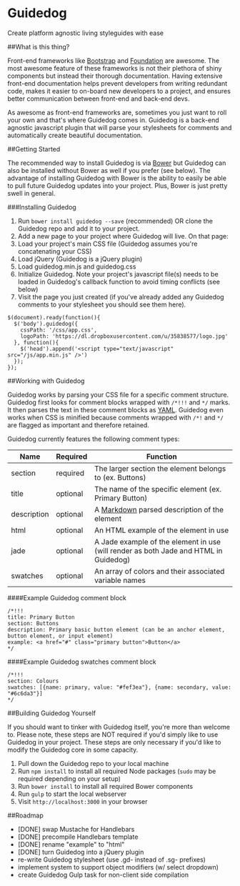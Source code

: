 Guidedog
==========

Create platform agnostic living styleguides with ease

##What is this thing?

Front-end frameworks like [Bootstrap](http://getbootstrap.com/) and [Foundation](http://foundation.zurb.com/) are awesome. The most awesome feature of these frameworks is not their plethora of shiny components but instead their thorough documentation. Having extensive front-end documentation helps prevent developers from writing redundant code, makes it easier to on-board new developers to a project, and ensures better communication between front-end and back-end devs.

As awesome as front-end frameworks are, sometimes you just want to roll your own and that's where Guidedog comes in. Guidedog is a back-end agnostic javascript plugin that will parse your stylesheets for comments and automatically create beautiful documentation.

##Getting Started

The recommended way to install Guidedog is via [Bower](http://bower.io/) but Guidedog can also be installed without Bower as well if you prefer (see below). The advantage of installing Guidedog with Bower is the ability to easily be able to pull future Guidedog updates into your project. Plus, Bower is just pretty swell in general.

###Installing Guidedog

1. Run `bower install guidedog --save` (recommended) OR clone the Guidedog repo and add it to your project.
1. Add a new page to your project where Guidedog will live. On that page:
1. Load your project's main CSS file (Guidedog assumes you're concatenating your CSS)
1. Load jQuery (Guidedog is a jQuery plugin)
1. Load guidedog.min.js and guidedog.css
1. Initialize Guidedog. Note your project's javascript file(s) needs to be loaded in Guidedog's callback function to avoid timing conflicts (see below)
1. Visit the page you just created (if you've already added any Guidedog comments to your stylesheet you should see them here). 

```
$(document).ready(function(){
  $('body').guidedog({
    cssPath: '/css/app.css',
    logoPath: 'https://dl.dropboxusercontent.com/u/35838577/logo.jpg'
  }, function(){
    $('head').append('<script type="text/javascript" src="/js/app.min.js" />')
  });
});
```

##Working with Guidedog

Guidedog works by parsing your CSS file for a specific comment structure. Guidedog first looks for comment blocks wrapped with `/*!!!` and `*/` marks. It then parses the text in these comment blocks as [YAML](http://www.yaml.org/). Guidedog even works when CSS is minified because comments wrapped with `/*!` and `*/` are flagged as important and therefore retained.

Guidedog currently features the following comment types:

| Name        | Required | Function                                                                                     |
| ----------- | -------- | -------------------------------------------------------------------------------------------- |
| section     | required | The larger section the element belongs to (ex. Buttons)                                      |
| title       | optional | The name of the specific element (ex. Primary Button)                                        |
| description | optional | A [Markdown](http://daringfireball.net/projects/markdown/) parsed description of the element |
| html        | optional | An HTML example of the element in use                                                        |
| jade        | optional | A Jade example of the element in use (will render as both Jade and HTML in Guidedog)         |
| swatches    | optional | An array of colors and their associated variable names                                       |

####Example Guidedog comment block
```
/*!!!
title: Primary Button
section: Buttons
description: Primary basic button element (can be an anchor element, button element, or input element)
example: <a href="#" class="primary button">Button</a>
*/
```

####Example Guidedog swatches comment block
```
/*!!!
section: Colours
swatches: [{name: primary, value: "#fef3ea"}, {name: secondary, value: "#6c6da3"}]
*/
```

##Building Guidedog Yourself

If you should want to tinker with Guidedog itself, you're more than welcome to. Please note, these steps are NOT required if you'd simply like to use Guidedog in your project. These steps are only necessary if you'd like to modify the Guidedog core in some capacity.

1. Pull down the Guidedog repo to your local machine
1. Run `npm install` to install all required Node packages (`sudo` may be required depending on your setup)
1. Run `bower install` to install all required Bower components
1. Run `gulp` to start the local webserver
1. Visit `http://localhost:3000` in your browser

##Roadmap

- [DONE] swap Mustache for Handlebars 
- [DONE] precompile Handlebars template
- [DONE] rename "example" to "html"
- [DONE] turn Guidedog into a jQuery plugin
- re-write Guidedog stylesheet (use .gd- instead of .sg- prefixes)
- implement system to support object modifiers (w/ select dropdown)
- create Guidedog Gulp task for non-client side compilation
